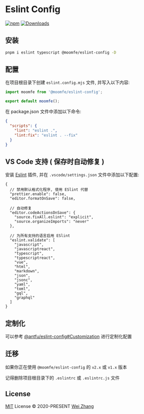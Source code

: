 # Eslint Config

[![npm][npm-badges-src]][npm-href]
[![Downloads][downloads-badges-src]][downloads-href]

## 安装

```bash
pnpm i eslint typescript @moomfe/eslint-config -D
```

## 配置

在项目根目录下创建 `eslint.config.mjs` 文件, 并写入以下内容:

```js
import moomfe from '@moomfe/eslint-config';

export default moomfe();
```

在 package.json 文件中添加以下命令:

```json
{
  "scripts": {
    "lint": "eslint .",
    "lint:fix": "eslint . --fix"
  }
}
```

## VS Code 支持 ( 保存时自动修复 )

安装 [Eslint](https://marketplace.visualstudio.com/items?itemName=dbaeumer.vscode-eslint) 插件, 并在 `.vscode/settings.json` 文件中添加以下配置:

```jsonc
{
  // 禁用默认格式化程序, 使用 ESlint 代替
  "prettier.enable": false,
  "editor.formatOnSave": false,

  // 自动修复
  "editor.codeActionsOnSave": {
    "source.fixAll.eslint": "explicit",
    "source.organizeImports": "never"
  },

  // 为所有支持的语言启用 ESlint
  "eslint.validate": [
    "javascript",
    "javascriptreact",
    "typescript",
    "typescriptreact",
    "vue",
    "html",
    "markdown",
    "json",
    "jsonc",
    "yaml",
    "toml",
    "gql",
    "graphql"
  ]
}
```

## 定制化

可以参考 [@antfu/eslint-config#Customization](https://github.com/antfu/eslint-config?tab=readme-ov-file#customization) 进行定制化配置

## 迁移

如果你正在使用 `@moomfe/eslint-config` 的 `v2.x` 或 `v1.x` 版本

记得删除项目根目录下的 `.eslintrc` 或 `.eslintrc.js` 文件

## License

[MIT](./LICENSE) License © 2020-PRESENT [Wei Zhang](https://github.com/Zhang-Wei-666)

<!-- Badges -->

[npm-badges-src]: https://img.shields.io/npm/v/@moomfe/eslint-config.svg
[npm-href]: https://www.npmjs.com/package/@moomfe/eslint-config
[downloads-badges-src]: https://img.shields.io/npm/dm/@moomfe/eslint-config.svg
[downloads-href]: https://www.npmjs.com/package/@moomfe/eslint-config
